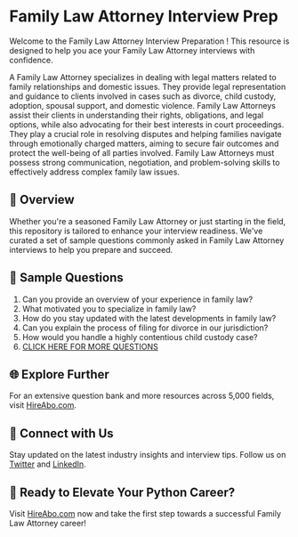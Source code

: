 # Family Law Attorney Interview Prep

Welcome to the Family Law Attorney Interview Preparation ! This resource is designed to help you ace your Family Law Attorney interviews with confidence.

A Family Law Attorney specializes in dealing with legal matters related to family relationships and domestic issues. They provide legal representation and guidance to clients involved in cases such as divorce, child custody, adoption, spousal support, and domestic violence. Family Law Attorneys assist their clients in understanding their rights, obligations, and legal options, while also advocating for their best interests in court proceedings. They play a crucial role in resolving disputes and helping families navigate through emotionally charged matters, aiming to secure fair outcomes and protect the well-being of all parties involved. Family Law Attorneys must possess strong communication, negotiation, and problem-solving skills to effectively address complex family law issues.

## 🚀 Overview

Whether you're a seasoned Family Law Attorney or just starting in the field, this repository is tailored to enhance your interview readiness. We've curated a set of sample questions commonly asked in Family Law Attorney interviews to help you prepare and succeed.

## 📝 Sample Questions

1. Can you provide an overview of your experience in family law?
2. What motivated you to specialize in family law?
3. How do you stay updated with the latest developments in family law?
4. Can you explain the process of filing for divorce in our jurisdiction?
5. How would you handle a highly contentious child custody case?
6. [CLICK HERE FOR MORE QUESTIONS](https://hireabo.com/job/9_0_13/Family%20Law%20Attorney)

## 🌐 Explore Further

For an extensive question bank and more resources across 5,000 fields, visit [HireAbo.com](https://www.hireabo.com).

## 📱 Connect with Us

Stay updated on the latest industry insights and interview tips. Follow us on [Twitter](https://twitter.com/hireabo) and [LinkedIn](https://www.linkedin.com/in/hire-abo-3609972a8/).

## 🚀 Ready to Elevate Your Python Career?

Visit [HireAbo.com](https://www.hireabo.com) now and take the first step towards a successful Family Law Attorney career!